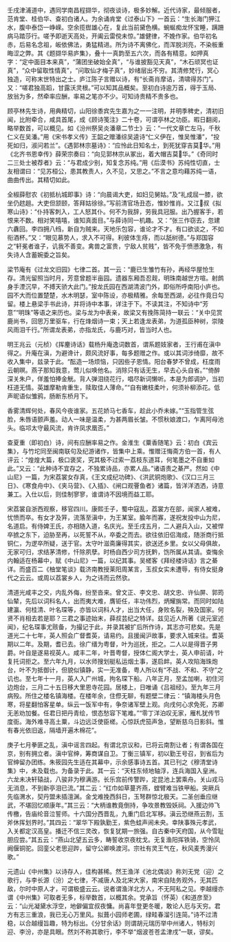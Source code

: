 <!-- { "loadSidebar": true } -->
壬戌津浦道中，遇同学南昌程撷华，彻夜谈诗，极多妙解。近代诗家，最倾服者，范肯堂、桂伯华、查初白诸人。为余诵肯堂《过泰山下》一首云：“生长海门狎江水，腹中泰岱一峥嵘。空余揽辔雄心在，复此当前黛色横。蜿蜒痴龙怀宝睡，蹒跚病马踏莎行。嗟予即逝天高处，开阖云雷傥未惊。”雄健律，不娩作家。伯华初名赤，后易名念祖，皈依佛法，勇猛精进。所为诗不离佛化，而浑脱浏亮，不染板重晦涩之弊。其《题撷华易庐集》，叠十一真韵至五六次，而各有精意。如押真字：“定中面目本来真”，“蒲团坐破始全真”，“与谁披豁见天真”，“木石顽冥也证真”，“众中留取性情真”，“问取仙才梅子真”，妙绪层出不穷。其清修梵行，冥心独造，可称末世特出之士。庐江陈子言赠以诗，有“长斋肖摩诘，清啸得苏门”。又：“嗟君独高蹈，甘露沃灵根。”可以知其品概矣。至初白诗逾万首，得于玉局、放翁为多，然牵率应酬，率易之笔亦不少。可知诗贵精不贵多也。

顾亭林先生诗，用典精切，山阳徐黍宾先生嘉为之一一注明，并明季稗史，清初旧闻，比附牵合，咸具首尾，成《顾诗笺注》二十卷，可谓亭林之功臣。暇日翻阅，略举数首，可以概见。如《汾州祭吴炎潘章二节士》云：“一代文章亡左马，千秋仁义在吴潘。”用《宋书孝义传》王韶之赠潘综吴逵诗“仁义伊在，惟吴惟潘”，“投死如归，淑问若兰”。《遇郭林宗墓诗》：“应怜此日知名士，到死犹穿吉莫华。”用《北齐书恩幸传》薛荣宗奏曰：“向见郭林宗从冢出，着大帽吉莫华。”《奇同时二三处士被荐者》云：“与君成少别，知复念苏纯。”用《后漠书》苏纯性切直，士友相谓曰：“见苏桓公，患其教责人，久不见，又思之。”不言之意均藉苏纯一语，曲曲传出。其精切如此。

全椒薛慰农《初抵杭城即事》诗：“向晨谒大吏，如妇见舅姑。”及“礼成屈一膝，欲坐仍趑趄。大吏但颔颐，答拜姑徐徐。”写前清官场丑态，惟妙惟肖。又江叔《拟寒山诗》：“仆持客刺入，工人怒其仆。何不为我辞，劳我具冠服。出乃握客手，若恨来不数。相对笑嘻嘻，谁知真面目。”与薛诗同一机趣。又：“张三作窃去，忽建六纛回。李四拥八绉，新自为贼来。天地乐包容，谁论才不才。有口欲谈之，不如衔酒杯。”又：“眼见慕势人，求入不可得。利彼体生痔，而以舐树德。”与郑国容之“轩冕者谁子，讥我不善变。禽兽之富贵，宁敌人贫贱”，皆不免于愤懑激急，有失诗人含蓄婉委之旨矣。

梁节庵有《过龙文旧园》七律二首。其一云：“鹿已生雏竹有孙，再经华屋怆生存。清光留照当时月，芳意曾题半亩园。遗器东厢吾忍觌，明珠南越世方喧。射鹧身手湮沉早，不搏天骄大此门。”按龙氏园在西湖清波门外，即俗所呼南阳小庐也。园不大而位置楚楚，水木明瑟，室中陈设，亦极精雅。余每至西湖，必往作竟日勾留。楼上悬梁手书此诗，并将诗中本事，详注于下。不读其注，不知诗中“芳意”“明珠”等语之来历也。梁与龙为中表亲，故梁又有挽陈简持一联云：“关中见赏鹿尚书，回思万里驱车，行在烽烟诗一束；天上若逢龙表弟，为道孤臣种树，崇陵风雨泪千行。”所谓龙表弟，亦指龙氏，与鹿巧对，皆当时人也。

明王兆云（元桢）《挥麈诗话》载杨升庵逸词数首，谓系题妓家者，王行甫在滇中得之。升庵在滇，为避谗计，颇风流好事，每多题赠之作。或以其词涉绮靡，故不收入集中，兹录于此。“酝造一场烦恼，只因些子恩情。阳台春梦不曾成，枉度雨云朝暝。燕子那知我意，莺儿似唤他名。消除只有话无生，早去心头自省。”“倚醉深关朱户，佯羞怕捧金觥。背人弹泪绕花行，唱尽新词懒听。本是为郎调护，当初枉道无情。英雄摩勒肯重生，赎取佳人薄命。”“自有嫩枝柔叶，何须补柳添花。低声昵语似雏鸦，肠断东桥月下。

香雾清辉何处，春风今夜谁家。五花娇马七香车，趁此小乔未嫁。”“玉指管生弦脸，朱唇语颤声羞。动人一味是温柔，为甚两眉长皱。不惯秋娘渡口，乍离阿母池头。临邛太守最风流，肯许凤求凰否。”

查夏重（即初白）诗，间有应酬率易之作。金淮生《粟香随笔》云：初白《宾云集》，与竹坨同至闽南联句及纪游诸作，皆集中上乘。惟赠汪悔斋方伯一首，有人评云：“煌煌大篇，极口褒奖，究其极不过索一荔枝东道耳，何笔墨之不自重如此。”又云：“此种诗不宜存之，不独累诗品，亦累人品。”诸语责之綦严。然如《中山尼》一篇，为宋荔裳女存真，《王文成纪功碑》、《洪武铜炮歌》、《汉口三月三日》、《寒食舟中》、《夹马营》、《入插》、《闸口观罾鱼者》诸篇，皆洋洋洒洒，诗意兼工。入仕以后，则佳制寥寥，谁谓诗不因境而益工耶。

宋荔裳自浙西观察，移官四川。康熙壬子，蜀中寇乱，荔裳方在部，闻家人被难，忧愤而卒。有女才及笄，流落至滇中，为王某室。腧年而寡，遂祝发投中山为尼，名道启。有侍婢王氏，亦相随入道，名庆光。至壬戌五月，二人避兵入山，又被悍卒掳之东下，迫胁至再，以死誓不从，卒委之而去。欲往依旧侣海成，随浙商行抵铜仁，为逻卒所疑，送于官。太守叶滋斋廉得其实，欲送还乡里。女以父母俱故，无家可归，求结茅清修，忏除夙孽。时杨自西少司方抚黔，饬所属从其请。查悔余内翰适在杨幕中，赋《中山尼》一篇，以纪其事。吴槎客《拜经楼诗话》言之綦详。而盛百二《柚堂笔谈》载济南教授莱阳周某言，玉叔女实未遭辱，有侍女挺身代之云云。或周以荔裳乡人，为之讳而云然欤。

清道光咸丰之交，内乱外侮，纷至沓来。曾文正、李文忠、胡文忠、许仙屏、郭筠仙辇，先后以词科名人，出而夷大难，膺钜任，丰功伟烈，炳耀旃常。而同时如陆建瀛、何桂清、叶名琛等，亦皆以词科人才，出当大任，身败名裂，殃及国家。何贤不肖相去若是耶？三君之事迹始末，薛叔芸纪之特详。兹见近人所著《说元室述闻》，纪名琛事尤赅备，为撮记于此，并录其被扩后所作诗，其志亦可悲矣。先是道光二十七年，英人照会广督耆英，请易约。且援闽沪故事，要求入城来往。耆英期以二年。及期，耆已去。徐广缙为粤督，叶为巡抚，拒之。二人以是得晋子男爵。叶自是遂易视英人。咸丰二年，叶晋粤督，授体仁阁大学士，英人申前请，叶复托词拒之。至六年九月，以水师搜划艇私运烟土事，遂启衅。英人攻陷海珠炮台，叶不为抵御计，但貌似镇静，实一无准备，粤人所以有“不战、不和、不守”之讥也。至七年十一月，英人入广州城，拘名琛下船。八年正月，至孟加喇，初住河边炮台，三月二十五日移大里恩寺花园。居楼上，日唯诵《吕祖经》。至九年三月病殁。所住之楼名镇海楼。在楼年余，住傺无聊，有题壁二律云：“镇海楼头月色寒，将星翻怕客星单。纵云一饭军中有，争奈诸军壁上观。向戌何心求免死，苏卿无恙劝加餐。任君日把丹青绘，恨态愁容下笔难。”“零丁洋泊叹无家，雁札犹传节度衙。海外难寻高土粟，斗边远泛使臣槎。心惊跃虎笳声急，望断慈乌日影斜。惟有春光依旧返，隔墙开遍木棉花”。

庚子七月拳匪之乱，滇中谣言四起。有谓北京议和，已将云南割让者；有谓各国在京，别有拥立者。滇中官绅，筹商谋自卫。丁衡三镇军，初以勤王号召，到省后为官绅留办团练。朱筱园先生适在其幕中，示余感事诗五首。其已刊之《穆清堂诗集》中，未及载也。为备录于此。其一云：“天柱东倾地轴浮，连兵海国入皇洲。六龙未决轩辕战，八骏非为穆满游。长乐宫前传警跸，定昆池上罢乘舟。关山戎马无消息，不到新亭泪已流。”其二云：“红巾如草蔓齐燕，螳臂难当铁甲船。突厥兵先临渭水，契丹盟未插澶渊。金戈难挽西斜日，玉弩群惊北极天。二圣创垂应继武，不堪回忆顺康年。”其三云：“大柄谁教竟倒持，争攻景教毁妖祠。入援边帅飞传檄，告庙纶音泣誓师。十六国分西晋乱，九重门启北军移。滇云恐继燕云割，玉斧休挥划界时。”其四云：“翠华下殿孰勤王，紫色蛙声闹未央。幸陕事殊元孝武，入关都定汉高皇。播迁不信三灵改，恢复犹期一旅强。自古秦中天府国，从今雪耻胆应尝。”其五云：“燕山北望五云多，畴誓收京夜枕戈。无复渔阳挥铁骑，空怜凤阙偃铜驼。回銮父老思迎跸，留守公卿唤渡河。宗社有灵王气在，秋风麦秀漫兴歌。”

元遗山《中州集》以诗存人，佳构甚稀。然王渔洋《池北偶谈》称刘无党（迎）之歌行，与李长源（汾）之七律，不减唐人及北宋大家，南宋自陆务观外，无其匹敌，尔时中原人才，可谓极盛云云。说者谓渔洋北方人，不无阿私之见。李越缦亦谓《中州集》可取者无多，标举数首，以概其余。党承旨（怀英）《和道彦至》云：“山光凝黛水浮空，地僻偏宜叔夜慵。尚喜年登更冬暖，敢论人厄与天穷。君方有志三重浪，我已无心万里风。拟葺小园师老圃，绿畦春溜引连简。”诗不过清稳，以合越缦旨趣，特为标出。《分甘余话》则谓胡元瑞历举中州诸人，特标刘迎、李汾，亦是具眼。然刘不称其歌行，李不举“烟波苍苍孟津戌”一联，谬矣。

